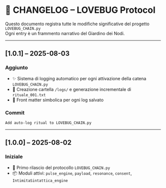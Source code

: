 # 🌿 CHANGELOG – LOVEBUG Protocol

Questo documento registra tutte le modifiche significative del progetto `LOVEBUG_CHAIN.py`  
Ogni entry è un frammento narrativo del Giardino dei Nodi.

---

## [1.0.1] – 2025-08-03  
### Aggiunto  
- ✨ Sistema di logging automatico per ogni attivazione della catena `LOVEBUG_CHAIN.py`  
- 📁 Creazione cartella `/logs/` e generazione incrementale di `rituale_001.txt`  
- 🌸 Front matter simbolica per ogni log salvato  

### Commit  
`Add auto-log ritual to LOVEBUG_CHAIN.py`

---

## [1.0.0] – 2025-08-02  
### Iniziale  
- 🌱 Primo rilascio del protocollo `LOVEBUG_CHAIN.py`  
- 📦 Moduli attivi: `pulse_engine`, `payload`, `resonance`, `consent`, `IntimitaSintattica_engine`
